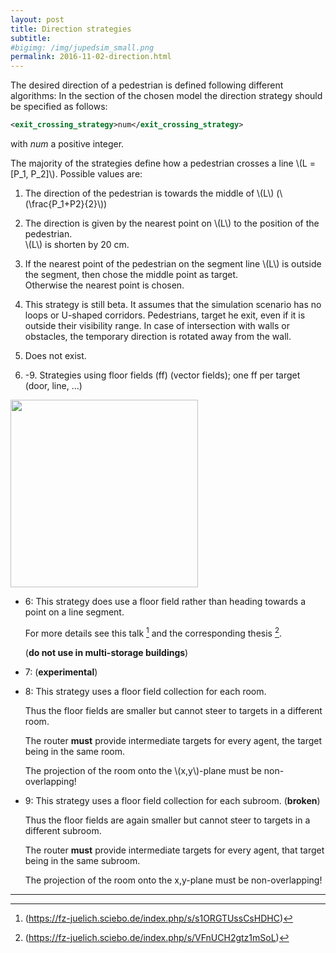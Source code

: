 ```yaml
---
layout: post
title: Direction strategies
subtitle: 
#bigimg: /img/jupedsim_small.png
permalink: 2016-11-02-direction.html
---
```



The desired direction of a pedestrian is defined following different algorithms:
In the section of the chosen model the direction strategy should be specified as follows:

```xml
<exit_crossing_strategy>num</exit_crossing_strategy>
```

with *num* a positive integer.

The majority of the strategies define how a pedestrian crosses a line \\(L = [P_1, P_2]\\). Possible values are:  

1. The direction of the pedestrian is towards the middle of \\(L\\) (\\(\frac{P_1+P2}{2}\\))  

2. The direction is given by the nearest point on \\(L\\) to the position of the pedestrian.  
   \\(L\\) is shorten by 20 cm.  

3. If the nearest point of the pedestrian on the segment line \\(L\\) is outside the segment, then chose the middle point as target.  
   Otherwise the nearest point is chosen.

4. This strategy is still beta. It assumes that the simulation scenario has no loops or U-shaped corridors.
   Pedestrians,  target he exit, even if it is outside their visibility range. In case of intersection with walls or obstacles, the temporary direction is rotated away from the wall.  

5. Does not exist.

6. -9. Strategies using floor fields (ff) (vector fields); one ff per target (door, line, ...)

<img src="
https://cst.version.fz-juelich.de/jupedsim/jpscore/uploads/785cda284f5f44d2b019332d29b8075e/transformFF.png" width="300" height="300" />

  * 6: This strategy does use a floor field rather than heading towards a point on a line segment.

    For more details see this talk [^1] and the corresponding thesis [^2].
     
    (__do not use in multi-storage buildings__)
    
  * 7: (__experimental__)
  
  * 8: This strategy uses a floor field collection for each room. 

    Thus the floor fields are smaller but cannot steer to targets in a different room. 

    The router __must__ provide intermediate targets for every agent, the target being in the same room.
    
    The projection of the room onto the \\(x,y\\)-plane must be non-overlapping!

  * 9: This strategy uses a floor field collection for each subroom. (__broken__)

    Thus the floor fields are again smaller but cannot steer to targets in a different subroom. 

    The router __must__ provide intermediate targets for every agent, that target being in the same subroom.
    
    The projection of the room onto the x,y-plane must be non-overlapping!

---   


[^1]: (https://fz-juelich.sciebo.de/index.php/s/s1ORGTUssCsHDHC)  
[^2]: (https://fz-juelich.sciebo.de/index.php/s/VFnUCH2gtz1mSoL)  

    
[#Chraibi2011]: http://aimsciences.org/journals/displayPaper.jsp?paperID=6440 "Chraibi el al. Force-based models of pedestrian dynamics.  Pages: 425 - 442, Volume 6, Issue 3, September 2011"


